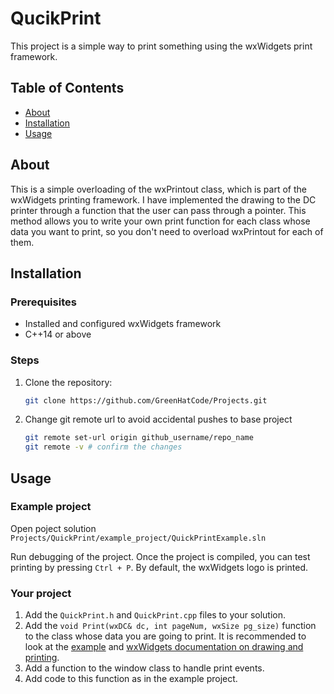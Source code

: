 
# QucikPrint
This project is a simple way to print something using the wxWidgets print framework.

## Table of Contents

- [About](#about)
- [Installation](#installation)
- [Usage](#usage)

## About

This is a simple overloading of the wxPrintout class, which is part of the wxWidgets printing framework. I have implemented the drawing to the DC printer through a function that the user can pass through a pointer. This method allows you to write your own print function for each class whose data you want to print, so you don't need to overload wxPrintout for each of them.

## Installation

### Prerequisites

- Installed and configured wxWidgets framework
- C++14 or above

### Steps

1. Clone the repository:
    ```bash
    git clone https://github.com/GreenHatCode/Projects.git
    ```
2.  Change git remote url to avoid accidental pushes to base project
    ```bash
    git remote set-url origin github_username/repo_name
    git remote -v # confirm the changes
    ```
## Usage

### Example project
Open poject solution
	```
		Projects/QuickPrint/example_project/QuickPrintExample.sln
	```

Run debugging of the project. Once the project is compiled, you can test printing by pressing ``Ctrl + P``. By default, the wxWidgets logo is printed.

### Your project

 1. Add the ``QuickPrint.h`` and ``QuickPrint.cpp`` files to your solution.
 2. Add the ``void Print(wxDC& dc, int pageNum, wxSize pg_size)`` function to the class whose data you are going to print. It is recommended to look at the [example](https://github.com/GreenHatCode/Projects/blob/wxWidgetsPrintingFramework/wxWidgetsPrintingFramework/example%20project/PrintExample.h) and [wxWidgets documentation on drawing and printing](https://docs.wxwidgets.org/3.2/overview_printing.html).
 3. Add a function to the window class to handle print events.
 4. Add code to this function as in the example project.


